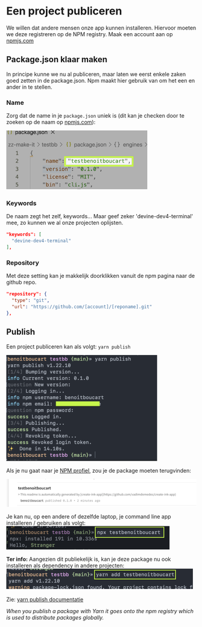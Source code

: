 # Een project publiceren

We willen dat andere mensen onze app kunnen installeren. Hiervoor moeten we deze registreren op de NPM registry.
Maak een account aan op [npmjs.com](https://npmjs.com)

## Package.json klaar maken

In principe kunne we nu al publiceren, maar laten we eerst enkele zaken goed zetten in de package.json. Npm maakt hier gebruik van om het een en ander in te stellen.

### Name

Zorg dat de name in je `package.json` uniek is (dit kan je checken door te zoeken op de naam op [npmjs.com](https://npmjs.com)):

![step 2](assets/publish-02.png)

### Keywords

De naam zegt het zelf, keywords... Maar geef zeker 'devine-dev4-terminal' mee, zo kunnen we al onze projecten oplijsten.

```json
"keywords": [
  "devine-dev4-terminal"
],
```

### Repository

Met deze setting kan je makkelijk doorklikken vanuit de npm pagina naar de github repo.

```json
"repository": {
  "type": "git",
  "url": "https://github.com/[account]/[reponame].git"
},
```

## Publish

Een project publiceren kan als volgt:
`yarn publish`

![step 1](assets/publish-01.png)

Als je nu gaat naar je [NPM profiel](https://www.npmjs.com/settings/benoitboucart/packages), zou je de package moeten terugvinden:

![step 3](assets/publish-03.png)

Je kan nu, op een andere of dezelfde laptop, je command line app installeren / gebruiken als volgt:
![step 4](assets/publish-04.png)

**Ter info:** Aangezien dit publiekelijk is, kan je deze package nu ook installeren als dependency in andere projecten:
![step 5](assets/publish-05.png)

Zie: [yarn publish documentatie](https://yarnpkg.com/en/docs/cli/publish)

_When you publish a package with Yarn it goes onto the npm registry which is used to distribute packages globally._

